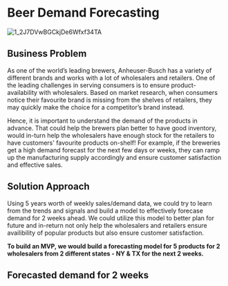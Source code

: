 # Beer Demand Forecasting
![1_2J7DVwBGCkjDe6Wfxf34TA](https://user-images.githubusercontent.com/50632051/214736349-a100de79-4ffa-43d1-ab5a-2efadd9575fb.png)


## Business Problem
As one of the world’s leading brewers, Anheuser-Busch has a variety of different brands and works with a lot of wholesalers and retailers. One of the leading challenges in serving consumers is to ensure product-availability with wholesalers. Based on market research, when consumers notice their favourite brand is missing from the shelves of retailers, they may quickly make the choice for a competitor’s brand instead.

Hence, it is important to understand the demand of the products in advance. That could help the brewers plan better to have good inventory, would in-turn help the wholesalers have enough stock for the retailers to have customers' favourite products on-shelf!  For example, if the breweries get a high demand forecast for the next few days or weeks, they can ramp up the manufacturing supply accordingly and ensure customer satisfaction and effective sales.

## Solution Approach
Using 5 years worth of weekly sales/demand data, we could try to learn from the trends and signals and build a model to effectively forecase demand for 2 weeks ahead. We could utilize this model to better plan for future and in-return not only help the wholesalers and retailers ensure availibility of popular products but also ensure customer satisfaction.

**To build an MVP, we would build a forecasting model for 5 products for 2 wholesalers from 2 different states - NY & TX for the next 2 weeks.**

## Forecasted demand for 2 weeks
